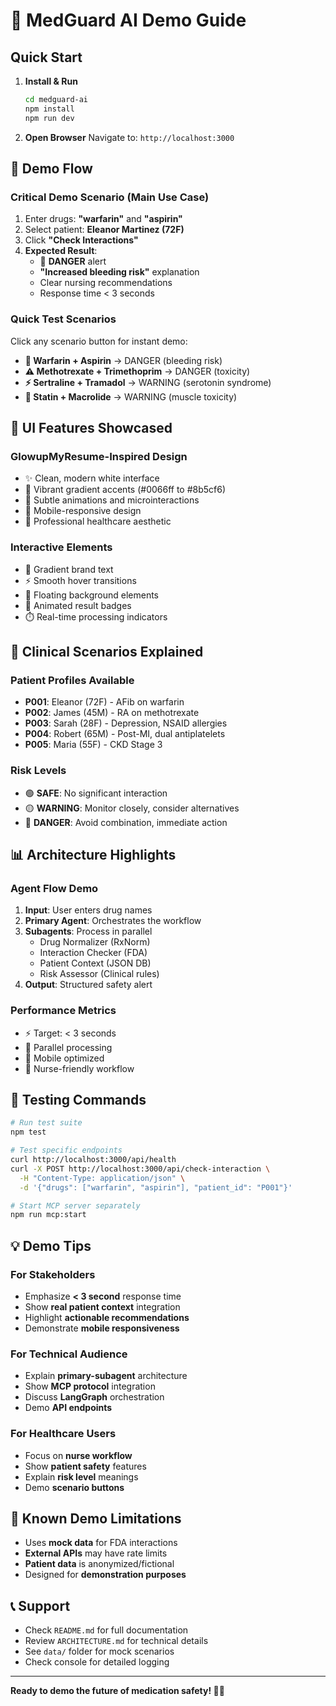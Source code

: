 # 🚀 MedGuard AI Demo Guide

## Quick Start

1. **Install & Run**
   ```bash
   cd medguard-ai
   npm install
   npm run dev
   ```

2. **Open Browser**
   Navigate to: `http://localhost:3000`

## 🎯 Demo Flow

### **Critical Demo Scenario** (Main Use Case)
1. Enter drugs: **"warfarin"** and **"aspirin"**
2. Select patient: **Eleanor Martinez (72F)**
3. Click **"Check Interactions"**
4. **Expected Result**: 
   - 🚨 **DANGER** alert
   - **"Increased bleeding risk"** explanation
   - Clear nursing recommendations
   - Response time < 3 seconds

### **Quick Test Scenarios**
Click any scenario button for instant demo:

- **🚨 Warfarin + Aspirin** → DANGER (bleeding risk)
- **⚠️ Methotrexate + Trimethoprim** → DANGER (toxicity)  
- **⚡ Sertraline + Tramadol** → WARNING (serotonin syndrome)
- **💊 Statin + Macrolide** → WARNING (muscle toxicity)

## 🎨 UI Features Showcased

### **GlowupMyResume-Inspired Design**
- ✨ Clean, modern white interface
- 🎨 Vibrant gradient accents (#0066ff to #8b5cf6)
- 🔄 Subtle animations and microinteractions
- 📱 Mobile-responsive design
- 🎯 Professional healthcare aesthetic

### **Interactive Elements**
- 🌟 Gradient brand text
- ⚡ Smooth hover transitions
- 💫 Floating background elements
- 🎪 Animated result badges
- ⏱️ Real-time processing indicators

## 🏥 Clinical Scenarios Explained

### **Patient Profiles Available**
- **P001**: Eleanor (72F) - AFib on warfarin
- **P002**: James (45M) - RA on methotrexate  
- **P003**: Sarah (28F) - Depression, NSAID allergies
- **P004**: Robert (65M) - Post-MI, dual antiplatelets
- **P005**: Maria (55F) - CKD Stage 3

### **Risk Levels**
- 🟢 **SAFE**: No significant interaction
- 🟡 **WARNING**: Monitor closely, consider alternatives
- 🔴 **DANGER**: Avoid combination, immediate action

## 📊 Architecture Highlights

### **Agent Flow Demo**
1. **Input**: User enters drug names
2. **Primary Agent**: Orchestrates the workflow
3. **Subagents**: Process in parallel
   - Drug Normalizer (RxNorm)
   - Interaction Checker (FDA)
   - Patient Context (JSON DB)
   - Risk Assessor (Clinical rules)
4. **Output**: Structured safety alert

### **Performance Metrics**
- ⚡ Target: < 3 seconds
- 🔄 Parallel processing
- 📱 Mobile optimized
- 🎯 Nurse-friendly workflow

## 🧪 Testing Commands

```bash
# Run test suite
npm test

# Test specific endpoints
curl http://localhost:3000/api/health
curl -X POST http://localhost:3000/api/check-interaction \
  -H "Content-Type: application/json" \
  -d '{"drugs": ["warfarin", "aspirin"], "patient_id": "P001"}'

# Start MCP server separately
npm run mcp:start
```

## 💡 Demo Tips

### **For Stakeholders**
- Emphasize **< 3 second** response time
- Show **real patient context** integration
- Highlight **actionable recommendations**
- Demonstrate **mobile responsiveness**

### **For Technical Audience**
- Explain **primary-subagent** architecture
- Show **MCP protocol** integration
- Discuss **LangGraph** orchestration
- Demo **API endpoints**

### **For Healthcare Users**
- Focus on **nurse workflow**
- Show **patient safety** features
- Explain **risk level** meanings
- Demo **scenario buttons**

## 🚨 Known Demo Limitations

- Uses **mock data** for FDA interactions
- **External APIs** may have rate limits
- **Patient data** is anonymized/fictional
- Designed for **demonstration purposes**

## 📞 Support

- Check `README.md` for full documentation
- Review `ARCHITECTURE.md` for technical details
- See `data/` folder for mock scenarios
- Check console for detailed logging

---

**Ready to demo the future of medication safety! 🏥✨**